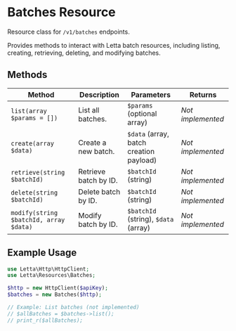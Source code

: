 # Batches Resource

Resource class for `/v1/batches` endpoints.

Provides methods to interact with Letta batch resources, including listing, creating, retrieving, deleting, and modifying batches.

## Methods

| Method | Description | Parameters | Returns |
|--------|-------------|------------|---------|
| `list(array $params = [])` | List all batches. | `$params` (optional array) | _Not implemented_ |
| `create(array $data)` | Create a new batch. | `$data` (array, batch creation payload) | _Not implemented_ |
| `retrieve(string $batchId)` | Retrieve batch by ID. | `$batchId` (string) | _Not implemented_ |
| `delete(string $batchId)` | Delete batch by ID. | `$batchId` (string) | _Not implemented_ |
| `modify(string $batchId, array $data)` | Modify batch by ID. | `$batchId` (string), `$data` (array) | _Not implemented_ |

## Example Usage

```php
use Letta\Http\HttpClient;
use Letta\Resources\Batches;

$http = new HttpClient($apiKey);
$batches = new Batches($http);

// Example: List batches (not implemented)
// $allBatches = $batches->list();
// print_r($allBatches);
``` 